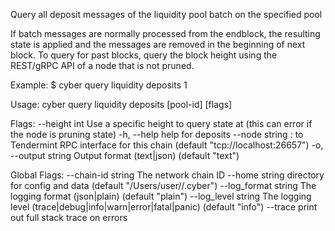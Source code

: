 Query all deposit messages of the liquidity pool batch on the specified pool

If batch messages are normally processed from the endblock, the resulting state is applied and the messages are removed in the beginning of next block.
To query for past blocks, query the block height using the REST/gRPC API of a node that is not pruned.

Example:
$ cyber query liquidity deposits 1

Usage:
  cyber query liquidity deposits [pool-id] [flags]

Flags:
      --height int      Use a specific height to query state at (this can error if the node is pruning state)
  -h, --help            help for deposits
      --node string     <host>:<port> to Tendermint RPC interface for this chain (default "tcp://localhost:26657")
  -o, --output string   Output format (text|json) (default "text")

Global Flags:
      --chain-id string     The network chain ID
      --home string         directory for config and data (default "/Users/user//.cyber")
      --log_format string   The logging format (json|plain) (default "plain")
      --log_level string    The logging level (trace|debug|info|warn|error|fatal|panic) (default "info")
      --trace               print out full stack trace on errors
